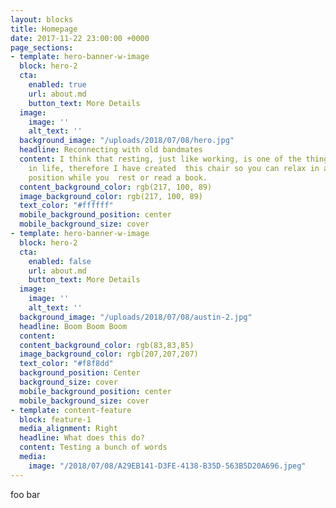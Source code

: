 ```yaml
---
layout: blocks
title: Homepage
date: 2017-11-22 23:00:00 +0000
page_sections:
- template: hero-banner-w-image
  block: hero-2
  cta:
    enabled: true
    url: about.md
    button_text: More Details
  image:
    image: ''
    alt_text: ''
  background_image: "/uploads/2018/07/08/hero.jpg"
  headline: Reconnecting with old bandmates
  content: I think that resting, just like working, is one of the things that is worth  doing
    in life, therefore I have created  this chair so you can relax in a low and comfortable
    position while you  rest or read a book.
  content_background_color: rgb(217, 100, 89)
  image_background_color: rgb(217, 100, 89)
  text_color: "#ffffff"
  mobile_background_position: center
  mobile_background_size: cover
- template: hero-banner-w-image
  block: hero-2
  cta:
    enabled: false
    url: about.md
    button_text: More Details
  image:
    image: ''
    alt_text: ''
  background_image: "/uploads/2018/07/08/austin-2.jpg"
  headline: Boom Boom Boom
  content: 
  content_background_color: rgb(83,83,85)
  image_background_color: rgb(207,207,207)
  text_color: "#f8f8dd"
  background_position: Center
  background_size: cover
  mobile_background_position: center
  mobile_background_size: cover
- template: content-feature
  block: feature-1
  media_alignment: Right
  headline: What does this do?
  content: Testing a bunch of words
  media:
    image: "/2018/07/08/A29EB141-D3FE-4138-B35D-563B5D20A696.jpeg"
---
```


foo bar

